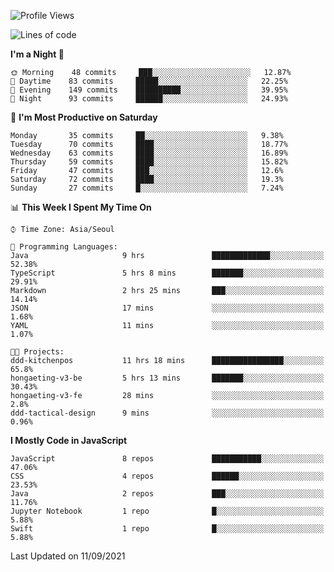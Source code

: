 <!--START_SECTION:waka-->
![Profile Views](http://img.shields.io/badge/Profile%20Views-5-blue)

![Lines of code](https://img.shields.io/badge/From%20Hello%20World%20I%27ve%20Written-92525%20lines%20of%20code-blue)

**I'm a Night 🦉** 

```text
🌞 Morning    48 commits     ███░░░░░░░░░░░░░░░░░░░░░░   12.87% 
🌆 Daytime    83 commits     █████░░░░░░░░░░░░░░░░░░░░   22.25% 
🌃 Evening    149 commits    ██████████░░░░░░░░░░░░░░░   39.95% 
🌙 Night      93 commits     ██████░░░░░░░░░░░░░░░░░░░   24.93%

```
📅 **I'm Most Productive on Saturday** 

```text
Monday       35 commits     ██░░░░░░░░░░░░░░░░░░░░░░░   9.38% 
Tuesday      70 commits     ████░░░░░░░░░░░░░░░░░░░░░   18.77% 
Wednesday    63 commits     ████░░░░░░░░░░░░░░░░░░░░░   16.89% 
Thursday     59 commits     ████░░░░░░░░░░░░░░░░░░░░░   15.82% 
Friday       47 commits     ███░░░░░░░░░░░░░░░░░░░░░░   12.6% 
Saturday     72 commits     ████░░░░░░░░░░░░░░░░░░░░░   19.3% 
Sunday       27 commits     █░░░░░░░░░░░░░░░░░░░░░░░░   7.24%

```


📊 **This Week I Spent My Time On** 

```text
⌚︎ Time Zone: Asia/Seoul

💬 Programming Languages: 
Java                     9 hrs               █████████████░░░░░░░░░░░░   52.38% 
TypeScript               5 hrs 8 mins        ███████░░░░░░░░░░░░░░░░░░   29.91% 
Markdown                 2 hrs 25 mins       ███░░░░░░░░░░░░░░░░░░░░░░   14.14% 
JSON                     17 mins             ░░░░░░░░░░░░░░░░░░░░░░░░░   1.68% 
YAML                     11 mins             ░░░░░░░░░░░░░░░░░░░░░░░░░   1.07%

🐱‍💻 Projects: 
ddd-kitchenpos           11 hrs 18 mins      ████████████████░░░░░░░░░   65.8% 
hongaeting-v3-be         5 hrs 13 mins       ███████░░░░░░░░░░░░░░░░░░   30.43% 
hongaeting-v3-fe         28 mins             ░░░░░░░░░░░░░░░░░░░░░░░░░   2.8% 
ddd-tactical-design      9 mins              ░░░░░░░░░░░░░░░░░░░░░░░░░   0.96%

```

**I Mostly Code in JavaScript** 

```text
JavaScript               8 repos             ███████████░░░░░░░░░░░░░░   47.06% 
CSS                      4 repos             ██████░░░░░░░░░░░░░░░░░░░   23.53% 
Java                     2 repos             ███░░░░░░░░░░░░░░░░░░░░░░   11.76% 
Jupyter Notebook         1 repo              █░░░░░░░░░░░░░░░░░░░░░░░░   5.88% 
Swift                    1 repo              █░░░░░░░░░░░░░░░░░░░░░░░░   5.88%

```



 Last Updated on 11/09/2021
<!--END_SECTION:waka-->
